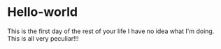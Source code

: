 # Hello-world
This is the first day of the rest of your life
I have no idea what I'm doing. This is all very peculiar!!!
